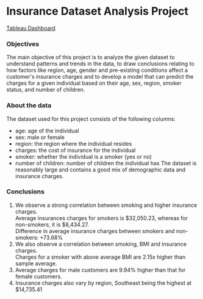 # Insurance Dataset Analysis Project   
[Tableau Dashboard](https://public.tableau.com/views/InsuranceData_16744970011090/Dashboard1?:language=en-US&:display_count=n&:origin=viz_share_link)
### Objectives
The main objective of this project is to analyze the given dataset to understand patterns and trends in the data, to draw conclusions relating to how factors like region, age, gender and pre-existing conditions affect a customer's insurance charges and to develop a model that can predict the charges for a given individual based on their age, sex, region, smoker status, and number of children.

### About the data
The dataset used for this project consists of the following columns:

- age: age of the individual
- sex: male or female
- region: the region where the individual resides
- charges: the cost of insurance for the individual
- smoker: whether the individual is a smoker (yes or no)
- number of children: number of children the individual has
The dataset is reasonably large and contains a good mix of demographic data and insurance charges.

### Conclusions
1. We observe a strong correlation between smoking and higher insurance charges.  
Average insurances charges for smokers is $32,050.23, whereas for non-smokers, it is $8,434.27.  
Difference in average insurance charges between smokers and non-smokers: +73.68%
2. We also observe a correlation between smoking, BMI and insurance charges.   
Charges for a smoker with above average BMI are 2.15x higher than sample average.
3. Average charges for male customers are 9.94% higher than that for female customers.
4. Insurance charges also vary by region, Southeast being the highest at $14,735.41







